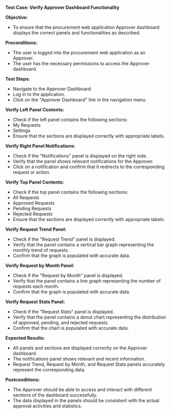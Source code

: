 ﻿**Test Case: Verify Approver Dashboard Functionality**

**Objective:**

- To ensure that the procurement web application Approver dashboard displays the correct panels and functionalities as described.

**Preconditions:**

- The user is logged into the procurement web application as an Approver.
- The user has the necessary permissions to access the Approver dashboard.

**Test Steps:**

- Navigate to the Approver Dashboard:
- Log in to the application.
- Click on the "Approver Dashboard" link in the navigation menu.

**Verify Left Panel Contents:**

- Check if the left panel contains the following sections:
- My Requests
- Settings
- Ensure that the sections are displayed correctly with appropriate labels.

**Verify Right Panel Notifications:**

- Check if the "Notifications" panel is displayed on the right side.
- Verify that the panel shows relevant notifications for the Approver.
- Click on a notification and confirm that it redirects to the corresponding request or action.

**Verify Top Panel Contents:**

- Check if the top panel contains the following sections:
- All Requests
- Approved Requests
- Pending Requests
- Rejected Requests
- Ensure that the sections are displayed correctly with appropriate labels.

**Verify Request Trend Panel:**

- Check if the "Request Trend" panel is displayed.
- Verify that the panel contains a vertical bar graph representing the monthly trend of requests.
- Confirm that the graph is populated with accurate data.

**Verify Request by Month Panel:**

- Check if the "Request by Month" panel is displayed.
- Verify that the panel contains a line graph representing the number of requests each month.
- Confirm that the graph is populated with accurate data.

**Verify Request Stats Panel:**

- Check if the "Request Stats" panel is displayed.
- Verify that the panel contains a donut chart representing the distribution of approved, pending, and rejected requests.
- Confirm that the chart is populated with accurate data.

**Expected Results:**

- All panels and sections are displayed correctly on the Approver dashboard.
- The notifications panel shows relevant and recent information.
- Request Trend, Request by Month, and Request Stats panels accurately represent the corresponding data.

**Postconditions:**

- The Approver should be able to access and interact with different sections of the dashboard successfully.
- The data displayed in the panels should be consistent with the actual approval activities and statistics.
